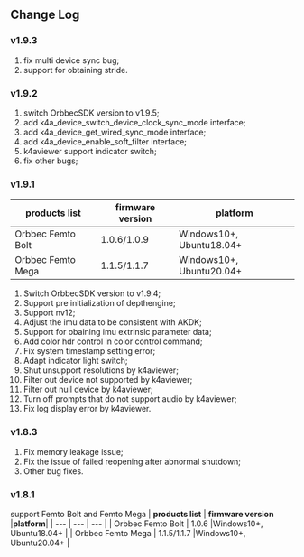 ## Change Log

### v1.9.3
1. fix multi device sync bug;
2. support for obtaining stride.

### v1.9.2

1. switch OrbbecSDK version to v1.9.5;
2. add k4a_device_switch_device_clock_sync_mode interface;
3. add k4a_device_get_wired_sync_mode interface;
4. add k4a_device_enable_soft_filter interface;
5. k4aviewer support indicator switch;
6. fix other bugs;

### v1.9.1

| **products list** | **firmware version** |**platform**|
| --- | --- | --- |
| Orbbec Femto Bolt  | 1.0.6/1.0.9  |Windows10+, Ubuntu18.04+ |
| Orbbec Femto Mega  | 1.1.5/1.1.7  |Windows10+, Ubuntu20.04+ |

1. Switch OrbbecSDK version to v1.9.4;
2. Support pre initialization of depthengine;
3. Support nv12;
4. Adjust the imu data to be consistent with AKDK;
5. Support for obaining imu extrinsic parameter data;
6. Add color hdr control in color control command;
7. Fix system timestamp setting error;
8. Adapt indicator light switch;
9. Shut unsupport resolutions by k4aviewer;
10. Filter out device not supported by k4aviewer;
11. Filter out null device by k4aviewer;
12. Turn off prompts that do not support audio by k4aviewer;
13. Fix log display error by k4aviewer.

### v1.8.3

1. Fix memory leakage issue;
2. Fix the issue of failed reopening after abnormal shutdown;
3. Other bug fixes.

### v1.8.1

support Femto Bolt and Femto Mega
| **products list** | **firmware version** |**platform**|
| --- | --- | --- |
| Orbbec Femto Bolt  | 1.0.6  |Windows10+, Ubuntu18.04+ |
| Orbbec Femto Mega  | 1.1.5/1.1.7  |Windows10+, Ubuntu20.04+ |